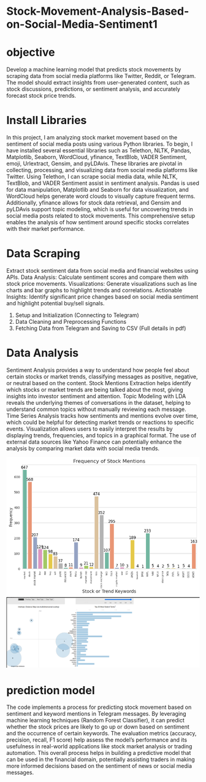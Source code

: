 # Stock-Movement-Analysis-Based-on-Social-Media-Sentiment1

# objective
Develop a machine learning model that predicts stock movements
by scraping data from social media platforms like Twitter, Reddit, or
Telegram. The model should extract insights from user-generated
content, such as stock discussions, predictions, or sentiment analysis,
and accurately forecast stock price trends.

# Install Libraries
In this project, I am analyzing stock market movement based on the
sentiment of social media posts using various Python libraries. To
begin, I have installed several essential libraries such as Telethon,
NLTK, Pandas, Matplotlib, Seaborn, WordCloud, yfinance,
TextBlob, VADER Sentiment, emoji, Urlextract, Gensim, and
pyLDAvis. These libraries are pivotal in collecting, processing, and
visualizing data from social media platforms like Twitter. Using
Telethon, I can scrape social media data, while NLTK, TextBlob,
and VADER Sentiment assist in sentiment analysis. Pandas is used
for data manipulation, Matplotlib and Seaborn for data
visualization, and WordCloud helps generate word clouds to
visually capture frequent terms. Additionally, yfinance allows for
stock data retrieval, and Gensim and pyLDAvis support topic
modeling, which is useful for uncovering trends in social media posts
related to stock movements. This comprehensive setup enables the
analysis of how sentiment around specific stocks correlates with their
market performance.

# Data Scraping
Extract stock sentiment data from social media and financial websites using APIs. Data Analysis: Calculate sentiment scores and compare them with stock price movements. Visualizations: Generate visualizations such as line charts and bar graphs to highlight trends and correlations. Actionable Insights: Identify significant price changes based on social media sentiment and highlight potential buy/sell signals.
1. Setup and Initialization (Connecting to Telegram)
2. Data Cleaning and Preprocessing Functions
3. Fetching Data from Telegram and Saving to CSV
(Full details in pdf)

# Data Analysis   
Sentiment Analysis provides a way to understand how people feel about certain stocks or market trends, classifying messages as positive, negative, or neutral based on the content.
Stock Mentions Extraction helps identify which stocks or market trends are being talked about the most, giving insights into investor sentiment and attention.
Topic Modeling with LDA reveals the underlying themes of conversations in the dataset, helping to understand common topics without manually reviewing each message.
Time Series Analysis tracks how sentiments and mentions evolve over time, which could be helpful for detecting market trends or reactions to specific events.
Visualization allows users to easily interpret the results by displaying trends, frequencies, and topics in a graphical format.
The use of external data sources like Yahoo Finance can potentially enhance the analysis by comparing market data with social media trends.

![image alt](https://github.com/bubai-009/Stock-Movement-Analysis-Based-on-Social-Media-Sentiment1/blob/4cef193d079c8e0ea34c5ae1304cbf74955b3be8/img1.png)
![image_alt](https://github.com/bubai-009/Stock-Movement-Analysis-Based-on-Social-Media-Sentiment1/blob/3fece3b9f066397d30d765a3665899bb6a6d3643/img2.png)


# prediction model
The code implements a process for predicting stock movement based on sentiment and keyword mentions in Telegram messages. By leveraging machine learning techniques (Random Forest Classifier), it can predict whether the stock prices are likely to go up or down based on sentiment and the occurrence of certain keywords. The evaluation metrics (accuracy, precision, recall, F1 score) help assess the model’s performance and its usefulness in real-world applications like stock market analysis or trading automation.
This overall process helps in building a predictive model that can be used in the financial domain, potentially assisting traders in making more informed decisions based on the sentiment of news or social media messages.
